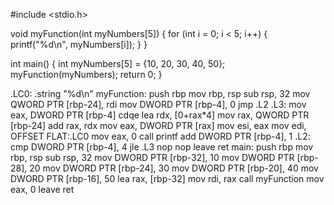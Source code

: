#include <stdio.h>

void myFunction(int myNumbers[5]) {
  for (int i = 0; i < 5; i++) {
    printf("%d\n", myNumbers[i]);
  }
}

int main() {
  int myNumbers[5] = {10, 20, 30, 40, 50};  
  myFunction(myNumbers);
  return 0;
}

.LC0:
        .string "%d\n"
myFunction:
        push    rbp
        mov     rbp, rsp
        sub     rsp, 32
        mov     QWORD PTR [rbp-24], rdi
        mov     DWORD PTR [rbp-4], 0
        jmp     .L2
.L3:
        mov     eax, DWORD PTR [rbp-4]
        cdqe
        lea     rdx, [0+rax*4]
        mov     rax, QWORD PTR [rbp-24]
        add     rax, rdx
        mov     eax, DWORD PTR [rax]
        mov     esi, eax
        mov     edi, OFFSET FLAT:.LC0
        mov     eax, 0
        call    printf
        add     DWORD PTR [rbp-4], 1
.L2:
        cmp     DWORD PTR [rbp-4], 4
        jle     .L3
        nop
        nop
        leave
        ret
main:
        push    rbp
        mov     rbp, rsp
        sub     rsp, 32
        mov     DWORD PTR [rbp-32], 10
        mov     DWORD PTR [rbp-28], 20
        mov     DWORD PTR [rbp-24], 30
        mov     DWORD PTR [rbp-20], 40
        mov     DWORD PTR [rbp-16], 50
        lea     rax, [rbp-32]
        mov     rdi, rax
        call    myFunction
        mov     eax, 0
        leave
        ret
